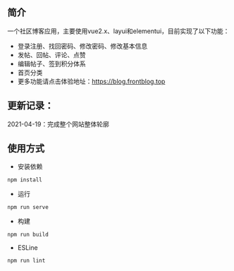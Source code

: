 

## 简介

一个社区博客应用，主要使用vue2.x、layui和elementui，目前实现了以下功能：

- 登录注册、找回密码、修改密码、修改基本信息
- 发帖、回帖、评论、点赞
- 编辑帖子、签到积分体系
- 首页分类
- 更多功能请点击体验地址：https://blog.frontblog.top

## 更新记录：

2021-04-19：完成整个网站整体轮廓

## 使用方式

- 安装依赖

```
npm install
```

- 运行

```
npm run serve
```

- 构建

```
npm run build
```

- ESLine

```
npm run lint
```

